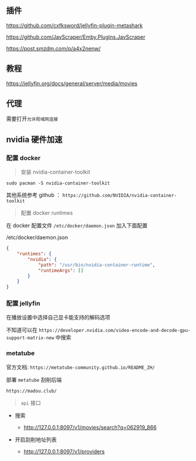 

## 插件
https://github.com/cxfksword/jellyfin-plugin-metashark

https://github.com/JavScraper/Emby.Plugins.JavScraper

https://post.smzdm.com/p/a4x2nenw/

## 教程

https://jellyfin.org/docs/general/server/media/movies


## 代理

需要打开`允许局域网连接`


## nvidia 硬件加速

### 配置 docker

> 安装 nvidia-container-toolkit

```shell
sudo pacman -S nvidia-container-toolkit
``` 

其他系统参考 github ： `https://github.com/NVIDIA/nvidia-container-toolkit`

> 配置 docker runtimes


在 docker 配置文件 `/etc/docker/daemon.json` 加入下面配置

/etc/docker/daemon.json
```json
{
    "runtimes": {
        "nvidia": {
            "path": "/usr/bin/nvidia-container-runtime",
            "runtimeArgs": []
        }
    }
}
```

### 配置 jellyfin

在播放设置中选择自己显卡能支持的解码选项

不知道可以在 `https://developer.nvidia.com/video-encode-and-decode-gpu-support-matrix-new` 中搜索


### metatube

官方文档: `https://metatube-community.github.io/README_ZH/`

部署 `metatube` 刮削后端

`https://madou.club/`

> `api` 接口

- 搜索
  - http://127.0.0.1:8097/v1/movies/search?q=062919_866

- 开启刮削地址列表
  - http://127.0.0.1:8097/v1/providers
